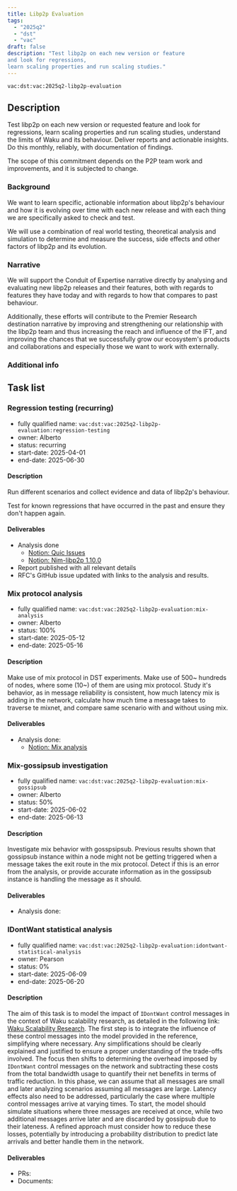 ```yaml
---
title: Libp2p Evaluation
tags:
  - "2025q2"
  - "dst"
  - "vac"
draft: false
description: "Test libp2p on each new version or feature
and look for regressions,
learn scaling properties and run scaling studies."
---
```


`vac:dst:vac:2025q2-libp2p-evaluation`


## Description

Test libp2p on each new version or requested feature
and look for regressions,
learn scaling properties and run scaling studies,
understand the limits of Waku and its behaviour.
Deliver reports and actionable insights.
Do this monthly, reliably, with documentation of findings.

The scope of this commitment depends on the P2P team
work and improvements, and it is subjected to change.

### Background

We want to learn specific, actionable information
about libp2p's behaviour
and how it is evolving over time
with each new release
and with each thing we are specifically asked to check and test.

We will use a combination of real world testing,
theoretical analysis and simulation
to determine and measure the success,
side effects and other factors of libp2p and its evolution.

### Narrative

We will support the Conduit of Expertise narrative directly
by analysing and evaluating new libp2p releases and their features,
both with regards to features they have today
and with regards to how that compares to past behaviour.

Additionally, these efforts will contribute
to the Premier Research destination narrative by
improving and strengthening our relationship with the libp2p team
and thus increasing the reach and influence of the IFT,
and improving the chances
that we successfully grow our ecosystem's products and collaborations
and especially those we want to work with externally.

### Additional info

## Task list

### Regression testing (recurring)

* fully qualified name: `vac:dst:vac:2025q2-libp2p-evaluation:regression-testing`
* owner: Alberto
* status: recurring
* start-date: 2025-04-01
* end-date: 2025-06-30

#### Description
Run different scenarios
and collect evidence and data
of libp2p's behaviour.

Test for known regressions
that have occurred in the past
and ensure they don't happen again.

#### Deliverables
* Analysis done
  * [Notion: Quic Issues](https://www.notion.so/List-of-Issues-1ca8f96fb65c801b9c9ad4cceb16fa72)
  * [Notion: Nim-libp2p 1.10.0](https://www.notion.so/Nim-libp2p-v1-10-0-regression-testing-May-2025-1f28f96fb65c80d58334f0c1a98ba23b)
* Report published with all relevant details
* RFC's GitHub issue updated
  with links to the analysis and results.

### Mix protocol analysis

* fully qualified name: `vac:dst:vac:2025q2-libp2p-evaluation:mix-analysis`
* owner: Alberto
* status: 100%
* start-date: 2025-05-12
* end-date: 2025-05-16

#### Description
Make use of mix protocol in DST experiments.
Make use of 500~ hundreds of nodes, where some (10~)
of them are using mix protocol.
Study it's behavior, as in message reliability is consistent,
how much latency mix is adding in the network, calculate
how much time a message takes to traverse te mixnet, and
compare same scenario with and without using mix.

#### Deliverables
* Analysis done:
  * [Notion: Mix analysis](https://www.notion.so/Nim-libp2p-Mix-May-2025-1f38f96fb65c800a8466f68472e799db)

### Mix-gossipsub investigation

* fully qualified name: `vac:dst:vac:2025q2-libp2p-evaluation:mix-gossipsub`
* owner: Alberto
* status: 50%
* start-date: 2025-06-02
* end-date: 2025-06-13

#### Description
Investigate mix behavior with gosspsipsub.
Previous results shown that gossipsub instance within a node
might not be getting triggered when a message takes the exit 
route in the mix protocol. 
Detect if this is an error from the analysis, or provide accurate 
information as in the gossipsub instance is handling the message
as it should.

#### Deliverables
* Analysis done:

### IDontWant statistical analysis

* fully qualified name: `vac:dst:vac:2025q2-libp2p-evaluation:idontwant-statistical-analysis`
* owner: Pearson
* status: 0%
* start-date: 2025-06-09
* end-date: 2025-06-20

#### Description
The aim of this task is to model the impact of `IDontWant` 
control messages in the context of Waku scalability research,
as detailed in the following link: [Waku Scalability Research](https://github.com/vacp2p/research/tree/master/waku_scalability).
The first step is to integrate the influence of these control 
messages into the model provided in the reference, 
simplifying where necessary. Any simplifications should be clearly 
explained and justified to ensure a proper understanding of the trade-offs involved.
The focus then shifts to determining the overhead imposed by `IDontWant` control 
messages on the network and subtracting these costs from the total bandwidth
usage to quantify their net benefits in terms of traffic reduction.
In this phase, we can assume that all messages are small and later analyzing
scenarios assuming all messages are large. Latency effects also need to be addressed, 
particularly the case where multiple control messages arrive at varying times. 
To start, the model should simulate situations where three messages are received at once,
while two additional messages arrive later and are discarded by gossipsub
due to their lateness. A refined approach must consider how to reduce these
losses, potentially by introducing a probability distribution to predict 
late arrivals and better handle them in the network.

#### Deliverables
* PRs:
* Documents:

